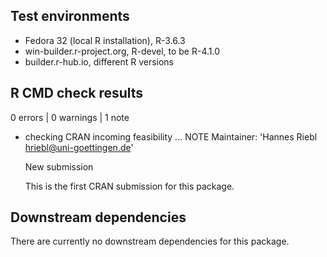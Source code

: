 ## Test environments

* Fedora 32 (local R installation), R-3.6.3
* win-builder.r-project.org, R-devel, to be R-4.1.0
* builder.r-hub.io, different R versions

## R CMD check results

0 errors | 0 warnings | 1 note

* checking CRAN incoming feasibility ... NOTE
  Maintainer: 'Hannes Riebl <hriebl@uni-goettingen.de>'

  New submission

  This is the first CRAN submission for this package.

## Downstream dependencies

There are currently no downstream dependencies for this package.
